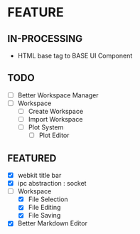 # FEATURE

## IN-PROCESSING

 - HTML base tag to BASE UI Component

## TODO

 - [ ] Better Workspace Manager
 - [ ] Workspace
   - [ ] Create Workspace
   - [ ] Import Workspace
   - [ ] Plot System
     - [ ] Plot Editor

## FEATURED

 - [x] webkit title bar
 - [x] ipc abstraction : socket
 - [ ] Workspace
   - [x] File Selection
   - [x] File Editing
   - [x] File Saving
 - [x] Better Markdown Editor
